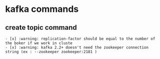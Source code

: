 # kafka commands

## create topic command

    - [x] :warning: replication-factor should be equal to the number of the boker if we work in cluste
    - [x] :warning: kafka 2.2+ doesn't need the zookeeper connection string (ex : --zookeeper zookeeper:2181 )
